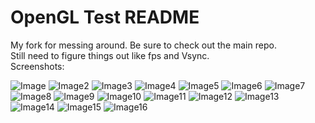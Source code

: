 # OpenGL Test README #

My fork for messing around. Be sure to check out the main repo.  
Still need to figure things out like fps and Vsync.  
Screenshots:

![Image](http://puu.sh/gSzBG/ed3df41f61.png)
![Image2](http://puu.sh/gT0aK/cd01107850.png)
![Image3](http://puu.sh/gT0qj/bff5d9b8fb.png)
![Image4](http://puu.sh/gT2SS/641c99aec0.png)
![Image5](http://puu.sh/gT549/3793af53fa.png)
![Image6](http://puu.sh/gT6aW/43372ff07e.png)
![Image7](http://puu.sh/gT73d/4c54605f1e.png)
![Image8](http://i.imgur.com/JgigxSQ.png)
![Image9](http://i.imgur.com/C3ZBDAy.png)
![Image10](http://i.imgur.com/Re9XpSN.png)
![Image11](http://i.imgur.com/aX3pvR2.png)
![Image12](http://i.imgur.com/jHvZaYk.png)
![Image13](http://i.imgur.com/FZ72VYC.png)
![Image14](http://i.imgur.com/sOZOlTR.png)
![Image15](http://i.imgur.com/8xe3RXG.png)
![Image16](http://i.imgur.com/VazMf7E.png)
